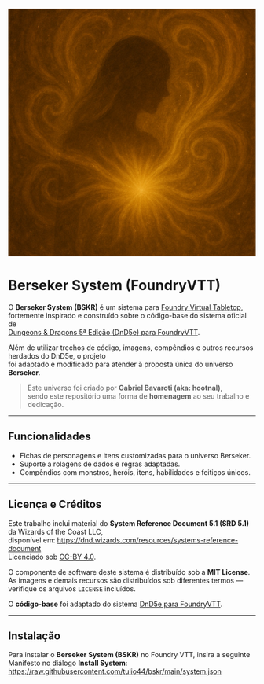![](https://github.com/tulio44/bskr/blob/master/ui/official/bskr-repo.jpg?raw=true)

# Berseker System (FoundryVTT)

O **Berseker System (BSKR)** é um sistema para [Foundry Virtual Tabletop](http://foundryvtt.com),  
fortemente inspirado e construído sobre o código-base do sistema oficial de  
[Dungeons & Dragons 5ª Edição (DnD5e) para FoundryVTT](https://gitlab.com/foundrynet/dnd5e).  

Além de utilizar trechos de código, imagens, compêndios e outros recursos herdados do DnD5e, o projeto  
foi adaptado e modificado para atender à proposta única do universo **Berseker**.  

> Este universo foi criado por **Gabriel Bavaroti (aka: hootnal)**,  
> sendo este repositório uma forma de **homenagem** ao seu trabalho e dedicação.

---

## Funcionalidades

- Fichas de personagens e itens customizadas para o universo Berseker.  
- Suporte a rolagens de dados e regras adaptadas.  
- Compêndios com monstros, heróis, itens, habilidades e feitiços únicos.  

---

## Licença e Créditos

Este trabalho inclui material do **System Reference Document 5.1 (SRD 5.1)** da Wizards of the Coast LLC,  
disponível em: https://dnd.wizards.com/resources/systems-reference-document  
Licenciado sob [CC-BY 4.0](https://creativecommons.org/licenses/by/4.0/legalcode).  

O componente de software deste sistema é distribuído sob a **MIT License**.  
As imagens e demais recursos são distribuídos sob diferentes termos — verifique os arquivos `LICENSE` incluídos.  

O **código-base** foi adaptado do sistema [DnD5e para FoundryVTT](https://gitlab.com/foundrynet/dnd5e).  

---

## Instalação

Para instalar o **Berseker System (BSKR)** no Foundry VTT, insira a seguinte Manifesto no diálogo **Install System**:  
https://raw.githubusercontent.com/tulio44/bskr/main/system.json
